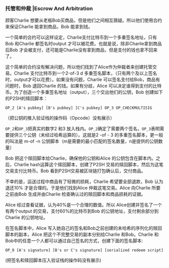 ### 托管和仲裁 \|Escrow And Arbitration

顾客Charlie 想要从老板Bob买商品，但是他们之间相互猜疑。所以他们使用合约来保证Charlie 能拿到商品，Bob 能拿到钱。

一个简单的合约可以这样设定，Charlie支付比特币到一个多重签名地址，只有Bob 和Charlie 都签名时output 才可以被花费。也就是说，除非Charile拿到商品后Bob 才会被支付，还可能是Charlie没有拿到商品，但是支付的钱也拿不回来了。

这个简单的合约没有解决问题，所以他们找到了Alice作为仲裁者来创建托管交易。Charlie 支付比特币到一个2-of-3 d 多重签名脚本，（只有两个及以上签名时，output才可以花费）。如果没有问题，Charlie 可以签名支付给Bob，商品有问题时，Bob 退回Charlie 的钱。如果有分歧，Alice 可以决定谁得到支付的比特币。为了创造一个多重签名地址（output），三个交出他们的公钥，Bob 创建如下的P2SH的赎回脚本：

```
OP_2 [A's pubkey] [B's pubkey] [C's pubkey] OP_3 OP_CHECKMULTISIG
```

（把公钥的推入验证栈的操作码（Opcode）没有展示）

`OP_2`和`OP_3`把真实的数字2 和3 放入栈内。`OP_2`确定了需要两个签名，`OP_3`表明需要提供三个公钥（未经过哈希运算的）。这就是2 -of - 3 的多重签名脚本，更一般的叫法是 m-of -n 公钥脚本（m是需要的最小匹配的签名数量，n是提供的公钥数量）

Bob 把这个赎回脚本给Charlie，确保他的公钥和Alice 的公钥包含在脚本内。之后，Charlie hash运算这个赎回脚本，创建了P2SH 交易的赎回脚本，然后为这笔交易支付比特币。Bob 看到P2SH交易被区块链打包确认后，交付商品。

不幸的是，运送过程中商品有了轻微的损耗，Charlie 希望要全部退款，Bob 认为退还10% 才是合理的。于是他们找到Alice 仲裁这笔交易。Alice 向Charlie 所要之前由Bob 生成并由Charlie 检查确认过的赎回脚本和商品损耗的证据。

Alice 经过查看证据，认为40%是一个合理的数值。所以 Alice创建并签名了一个有两个output 的交易，支付60%的比特币到Bob 的公钥地址，支付剩余部分到 Charlie 的公钥地址。

在签名脚本中，Alice 写入她自己的签名和Bob之前创建的未哈希的序列化的赎回脚本的副本，Alice 把这个不完整交易的副本分别给Charlie 和Bob。Charlie 和Bob中的任意一个人都可以通过自己签名的方式，创建下面的签名脚本:

```
OP_0 [A's signature] [B's or C's signature] [serialized redeem script]
```

\(把签名和赎回脚本压入验证栈的操作码没有展示\)

